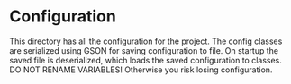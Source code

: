 # Configuration
This directory has all the configuration for the project.
The config classes are serialized using GSON for saving configuration to file.
On startup the saved file is deserialized, which loads the saved configuration to classes.
DO NOT RENAME VARIABLES! Otherwise you risk losing configuration.

